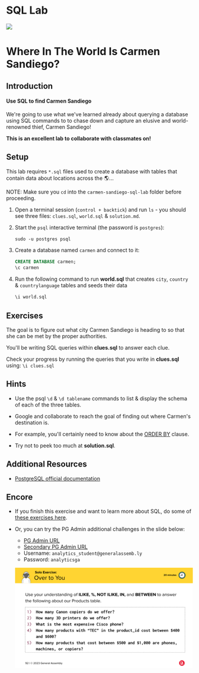 # SQL Lab

<img src="https://i.imgur.com/OGKTx2f.jpg">

# Where In The World Is Carmen Sandiego?

## Introduction

#### Use SQL to find Carmen Sandiego

We're going to use what we've learned already about querying a database using SQL commands to to chase down and capture an elusive and world-renowned thief, Carmen Sandiego!

**This is an excellent lab to collaborate with classmates on!**

## Setup

This lab requires `*.sql` files used to create a database with tables that contain data about locations across the 🌎...

NOTE: Make sure you `cd` into the `carmen-sandiego-sql-lab` folder before proceeding.

1. Open a terminal session (`control + backtick`) and run `ls` - you should see three files: `clues.sql`, `world.sql` & `solution.md`.

2. Start the `psql` interactive terminal (the password is `postgres`):
    ```
    sudo -u postgres psql
    ```

3. Create a database named `carmen` and connect to it:
    ```sql
    CREATE DATABASE carmen;
    \c carmen
    ```

4. Run the following command to run **world.sql** that creates `city`, `country` & `countrylanguage` tables and seeds their data

    ```sql
    \i world.sql
    ```

## Exercises

The goal is to figure out what city Carmen Sandiego is heading to so that she can be met by the proper authorities.

You'll be writing SQL queries within **clues.sql** to answer each clue.

Check your progress by running the queries that you write in **clues.sql** using:
    ```
    \i clues.sql
    ```

## Hints

- Use the psql `\d` & `\d tablename` commands to list & display the schema of each of the three tables.

- Google and collaborate to reach the goal of finding out where Carmen's destination is.

- For example, you'll certainly need to know about the [ORDER BY](http://www.postgresqltutorial.com/postgresql-order-by/) clause.

- Try not to peek too much at **solution.sql**.

## Additional Resources

- [PostgreSQL official documentation](http://www.postgresql.org/docs/)

## Encore 

- If you finish this exercise and want to learn more about SQL, do some of [these exercises here](https://pgexercises.com/).

- Or, you can try the PG Admin additional challenges in the slide below:

    - [PG Admin URL](https://analyticsga-global.generalassemb.ly/)
    - [Secondary PG Admin URL](https://pgadmin-staging.generalassemb.ly/)
    - Username: `analytics_student@generalassemb.ly`
    - Password: `analyticsga`
    

    ![](./extra_sql_challenges.png)
